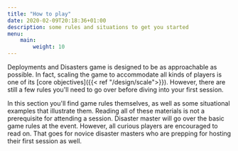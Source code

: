 ```yaml
---
title: "How to play"
date: 2020-02-09T20:18:36+01:00
description: some rules and situations to get you started
menu:
    main:
        weight: 10
---
```


Deployments and Disasters game is designed to be as approachable as possible. In fact, scaling the game to accommodate all kinds of players is one of its [core objectives]({{< ref "/design/scale">}}). However, there are still a few rules you'll need to go over before diving into your first session. 
<!--more-->

In this section you'll find game rules themselves, as well as some situational examples that illustrate them. Reading all of these materials is not a prerequisite for attending a session. Disaster master will go over the basic game rules at the event. However, all curious players are encouraged to read on. That goes for novice disaster masters who are prepping for hosting their first session as well.